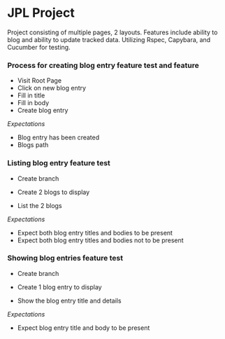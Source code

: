 # JPL Project
Project consisting of multiple pages, 2 layouts. Features include ability to blog and ability to update tracked data. Utilizing Rspec, Capybara, and Cucumber for testing.

### **Process for creating blog entry feature test and feature**

- Visit Root Page
- Click on new blog entry
- Fill in title
- Fill in body
- Create blog entry

*Expectations*
- Blog entry has been created
- Blogs path

### **Listing blog entry feature test**
- Create branch
- Create 2 blogs to display

- List the 2 blogs

*Expectations*
- Expect both blog entry titles and bodies to be present
- Expect both blog entry titles and bodies not to be present

### **Showing blog entries feature test**
- Create branch
- Create 1 blog entry to display

- Show the blog entry title and details

*Expectations*
- Expect blog entry title and body to be present